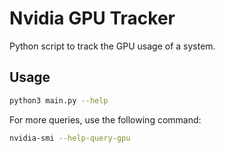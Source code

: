 # Nvidia GPU Tracker

Python script to track the GPU usage of a system.

## Usage

```bash
python3 main.py --help
```

For more queries, use the following command:
```bash
nvidia-smi --help-query-gpu
```